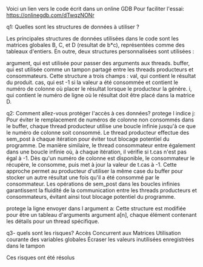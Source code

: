 Voici un lien vers le code écrit dans un online GDB Pour faciliter l'essai: 
https://onlinegdb.com/dTwqzNONr

q1: Quelles sont les structures de données à utiliser ?

Les principales structures de données utilisées dans le code sont les matrices globales B, C, et D (resultat de b*c), représentées comme des tableaux d'entiers. En outre, deux structures personnalisées sont utilisées :

argument, qui est utilisée pour passer des arguments aux threads.
buffer, qui est utilisée comme un tampon partagé entre les threads producteurs et consommateurs. Cette structure a trois champs :
val, qui contient le résultat du produit.
cas, qui est -1 si la valeur a été consommée et contient le numéro de colonne où placer le résultat lorsque le producteur la génère.
i, qui contient le numéro de ligne où le résultat doit être placé dans la matrice D.

q2: Comment allez-vous protéger l'accès à ces données?
  protege l indice j:
Pour éviter le remplacement de numéros de colonne non consommés dans le buffer, chaque thread producteur utilise une boucle infinie jusqu'à ce que le numéro de colonne soit consommé. Le thread producteur effectue des sem_post à chaque itération pour éviter tout blocage potentiel du programme. De manière similaire, le thread consommateur entre également dans une boucle infinie où, à chaque itération, il vérifie si t.cas n'est pas égal à -1. Dès qu'un numéro de colonne est disponible, le consommateur le récupère, le consomme, puis met à jour la valeur de t.cas à -1. Cette approche permet au producteur d'utiliser la même case du buffer pour stocker un autre résultat une fois qu'il a été consommé par le consommateur. Les opérations de sem_post dans les boucles infinies garantissent la fluidité de la communication entre les threads producteurs et consommateurs, évitant ainsi tout blocage potentiel du programme.

  protege la ligne envoyer dans l argument a:
  Cette structure est modifiée pour être un tableau d'arguments argument a[n], chaque élément contenant les détails pour un thread spécifique.

q3- quels sont les risques?
Accès Concurrent aux Matrices
Utilisation courante des variables globales
Écraser les valeurs inutilisées enregistrées dans le tampon


Ces risques ont été résolus
